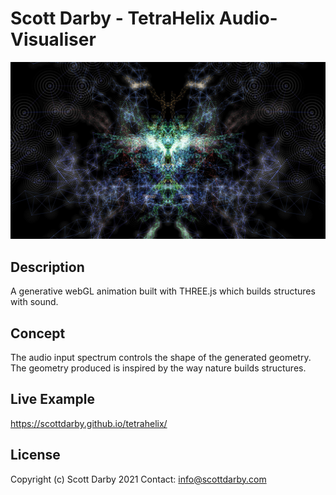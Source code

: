 # Scott Darby - TetraHelix Audio-Visualiser

![Screenshot](https://raw.githubusercontent.com/scottdarby/tetrahelix/master/screenshot.jpg)

## Description

A generative webGL animation built with THREE.js which builds structures with sound.

## Concept

The audio input spectrum controls the shape of the generated geometry. The geometry produced is inspired by the way nature builds structures.

## Live Example
https://scottdarby.github.io/tetrahelix/

## License
Copyright (c) Scott Darby 2021
Contact: info@scottdarby.com
